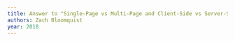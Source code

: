 ```yaml
---
title: Answer to "Single-Page vs Multi-Page and Client-Side vs Server-Side"
authors: Zach Bloomquist
year: 2018
---
```


